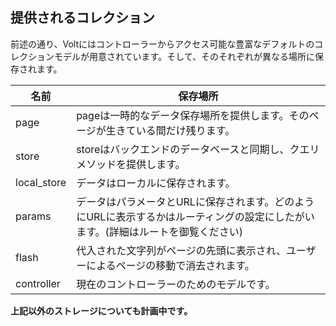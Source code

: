 ## 提供されるコレクション

前述の通り、Voltにはコントローラーからアクセス可能な豊富なデフォルトのコレクションモデルが用意されています。そして、そのそれぞれが異なる場所に保存されます。

| 名前          | 保存場所                                                                                                                           |
|---------------|------------------------------------------------------------------------------------------------------------------------------------|
| page          | pageは一時的なデータ保存場所を提供します。そのページが生きている間だけ残ります。|
| store         | storeはバックエンドのデータベースと同期し、クエリメソッドを提供します。|
| local_store   | データはローカルに保存されます。                                                                                         |
| params        | データはパラメータとURLに保存されます。どのようにURLに表示するかはルーティングの設定にしたがいます。(詳細はルートを御覧ください) |
| flash         | 代入された文字列がページの先頭に表示され、ユーザーによるページの移動で消去されます。|
| controller    | 現在のコントローラーのためのモデルです。                                                                                           |

**上記以外のストレージについても計画中です。**
